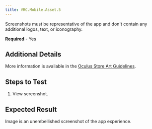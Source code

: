 ```yaml
---
title: VRC.Mobile.Asset.5
---
```

Screenshots must be representative of the app and don't contain any additional logos, text, or iconography.

**Required** - Yes

## Additional Details

More information is available in the [Oculus Store Art Guidelines](https://scontent.xx.fbcdn.net/v/t39.2365-6/10000000_2007708799495262_8508290021072044032_n.pdf?_nc_cat=111&oh=5a41a1fd066453853ad1ee4880be6e93&oe=5C5CF91A). 

## Steps to Test

1. View screenshot.
## Expected Result

Image is an unembellished screenshot of the app experience.

